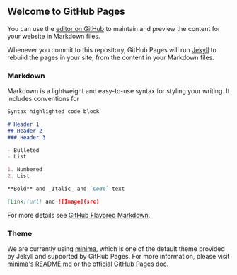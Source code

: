 ## Welcome to GitHub Pages

You can use the [editor on GitHub](https://github.com/critisec/critisec.github.io/edit/master/README.md) to maintain and preview the content for your website in Markdown files.

Whenever you commit to this repository, GitHub Pages will run [Jekyll](https://jekyllrb.com/) to rebuild the pages in your site, from the content in your Markdown files.

### Markdown

Markdown is a lightweight and easy-to-use syntax for styling your writing. It includes conventions for

```markdown
Syntax highlighted code block

# Header 1
## Header 2
### Header 3

- Bulleted
- List

1. Numbered
2. List

**Bold** and _Italic_ and `Code` text

[Link](url) and ![Image](src)
```

For more details see [GitHub Flavored Markdown](https://guides.github.com/features/mastering-markdown/).

### Theme

We are currently using [minima](https://github.com/jekyll/minima), which is one of the default theme provided by Jekyll and supported by GitHub Pages. For more information, please visit [minima's README.md](https://github.com/jekyll/minima/blob/master/README.md) or [the official GitHub Pages doc](https://docs.github.com/en/github/working-with-github-pages/setting-up-a-github-pages-site-with-jekyll). 
